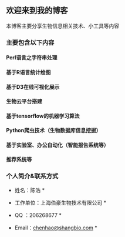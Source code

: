 ## 欢迎来到我的博客

本博客主要分享生物信息相关技术、小工具等内容

### 主要包含以下内容

#### Perl语言之字符串处理

#### 基于R语言统计绘图

#### 基于D3在线可视化展示

#### 生物云平台搭建

#### 基于tensorflow的机器学习算法

#### Python爬虫技术（生物数据库信息挖掘）

#### 基于实验室、办公自动化（智能报告系统等）

#### 推荐系统等




### 个人简介&联系方式

* 姓名：陈浩 *

* 工作单位：上海伯豪生物技术有限公司 *

* QQ ：206268677 *

* Email：chenhao@shangbio.com *
